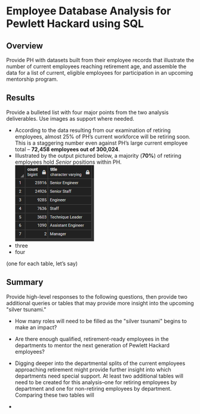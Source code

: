 # Employee Database Analysis for Pewlett Hackard using SQL
## Overview
Provide PH with datasets built from their employee records that illustrate the number of current employees reaching retirement age, and assemble the data for a list of current, eligible employees for participation in an upcoming mentorship program.

## Results
 Provide a bulleted list with four major points from the two analysis deliverables. Use images as support where needed.
- According to the data resulting from our examination of retiring employees, almost 25% of PH’s current workforce will be retiring soon. This is a staggering number even against PH’s large current employee total – **72,458 employees out of 300,024**.
- Illustrated by the output pictured below, a majority (**70%**) of retiring employees hold *Senior* positions within PH.
![retirement_titles.png](/Data/retirement_titles.png)
- three
- four

(one for each table, let’s say) 


## Summary
Provide high-level responses to the following questions, then provide two additional queries or tables that may provide more insight into the upcoming "silver tsunami."

- How many roles will need to be filled as the "silver tsunami" begins to make an impact?
- Are there enough qualified, retirement-ready employees in the departments to mentor the next generation of Pewlett Hackard employees?

- Digging deeper into the departmental splits of the current employees approaching retirement might provide further insight into which departments need special support. At least two additional tables will need to be created for this analysis–one for retiring employees by department and one for non-retiring employees by department. Comparing these two tables will 
- 
